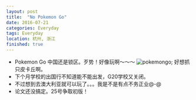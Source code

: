 ```yaml
---
layout: post
title:  "No Pokemon Go"
date: 2016-07-21
categories: Everyday
tags: Everyday
location: 杭州, 浙江
finished: true
---
```


- Pokemon Go 中国还是锁区。歹势！好像玩啊～～～
    ![pokemongo](http://uploads.yeyoujia.com/cms/images/2016/07/13/5785b2342bc1d198684736.png);
    好想抓只皮卡丘啊。
- 下个月学校的出国行不知道能不能出发，G20学校又关闭。
- 不过想到去澳大利亚就可以玩了。。。我是不是有点不务正业@-@   
- 论文还没搞定。25号争取初版！
